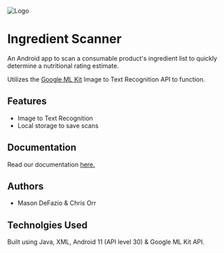 
![Logo](https://cdn.discordapp.com/attachments/1076779530716467231/1313458165643350107/logo.png?ex=675034bd&is=674ee33d&hm=78de3bc68db3963faacebb49febf9cfe81d79caf96103937c3d1b20442b5395b&)


# Ingredient Scanner

An Android app to scan a consumable product's ingredient list to quickly determine a nutritional rating estimate.

Utilizes the [Google ML Kit](https://developers.google.com/ml-kit/vision/text-recognition/v2/android) Image to Text Recognition API to function.



## Features

- Image to Text Recognition
- Local storage to save scans


## Documentation

Read our documentation [here.](https://drive.google.com/file/d/1jvHTgKYiqBnrX5lGeGZM1hoirNvKtgII/view?usp=sharing)


## Authors

- Mason DeFazio & Chris Orr



## Technolgies Used

Built using Java, XML, Android 11 (API level 30) & Google ML Kit API.
